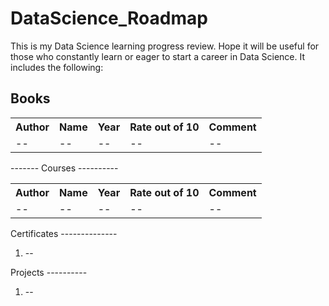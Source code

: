 # DataScience_Roadmap
This is my Data Science learning progress review. Hope it will be useful for those who constantly learn or eager to start a career in Data Science. It includes the following:

Books
-------
<table>
    <tr>
        <th>Author</th>
        <th>Name</th>
        <th>Year</th>
        <th>Rate out of 10</th>
        <th>Comment</th>
    </tr>
    <tr>
        <td>--</td>
        <td>--</td>
        <td>--</td>
        <td>--</td>
        <td>--</td>
    </tr>
</table>
-------
Courses
----------
<table>
    <tr>
        <th>Author</th>
        <th>Name</th>
        <th>Year</th>
        <th>Rate out of 10</th>
        <th>Comment</th>
    </tr>
    <tr>
        <td>--</td>
        <td>--</td>
        <td>--</td>
        <td>--</td>
        <td>--</td>
    </tr>
</table>
Certificates
--------------
<ol>
    <li>--</li>
</ol>
Projects
----------
<ol>
    <li>--</li>
</ol>
